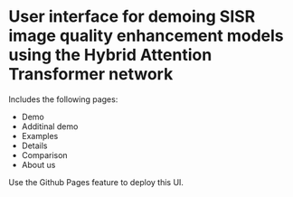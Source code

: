 # User interface for demoing SISR image quality enhancement models using the Hybrid Attention Transformer network

Includes the following pages: 
- Demo
- Additinal demo
- Examples
- Details
- Comparison
- About us

Use the Github Pages feature to deploy this UI.
